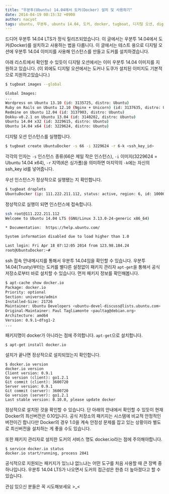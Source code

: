 ```yaml
---
title: "우분투(Ubuntu) 14.04에서 도커(Docker) 설치 및 사용하기"
date: 2014-04-19 00:15:32 +0900
author: nacyot
tags: ubuntu, 우분투, ubuntu 14.04, 도커, docker, tugboat, 디지털 오션, digital ocean, apt-get
---
```


드디어 우분투 14.04 LTS가 정식 릴리즈되었습니다. 이 글에서는 우분투 14.04에서 도커(Docker)를 설치하고 사용하는 법을 다룹니다. 이 글에서는 테스트 용으로 디지털 오션에 우분투 14.04 이미지를 사용해 인스턴스를 만들고 도커를 설치하겠습니다. 

<!--more-->

아래 리스트에서 확인할 수 있듯이 디지털 오션에서는 이미 우분투 14.04 이미지를 지원하고 있습니다. (이 외에도 디지털 오션에서는 도커나 도쿠가 설치된 이미지도 기본적으로 지원하고있습니다.)

```sh
$ tugboat images --global

Global Images:
...
Wordpress on Ubuntu 13.10 (id: 3135725, distro: Ubuntu)
Ruby on Rails on Ubuntu 12.10 (Nginx + Unicorn) (id: 3137635, distro: Ubuntu)
Redmine on Ubuntu 12.04 (id: 3137903, distro: Ubuntu)
Dokku-v0.2.1 on Ubuntu 13.04 (id: 3140202, distro: Ubuntu)
Ubuntu 14.04 x32 (id: 3229615, distro: Ubuntu)
Ubuntu 14.04 x64 (id: 3229624, distro: Ubuntu)
```

디지털 오션 인스턴스를 실행합니다.

```sh
$ tugboat create UbuntuDocker -s 66 -i 3229624 -r 6-k <ssh_key_id>
```

각각의 인자는 `-s` 인스턴스 종류(66은 제일 작은 인스턴스), `-i` 이미지(3229624 = Ubuntu 14.04 x64), `-r` 지역(6은 싱가폴)을 의미하면 마지막의 `-k`에는 자신의 ssh_key id를 넣어줍니다.

우선 인스턴스가 정상적으로 실행됐는 지 확인합니다.

```sh
$ tugboat droplets
UbuntuDocker (ip: 111.222.211.112, status: active, region: 6, id: 100000)
```

정상적으로 실행이 되면 인스턴스에 접속합니다.

```sh
ssh root@111.222.211.112
Welcome to Ubuntu 14.04 LTS (GNU/Linux 3.13.0-24-generic x86_64)

* Documentation:  https://help.ubuntu.com/

System information disabled due to load higher than 1.0

Last login: Fri Apr 18 07:12:05 2014 from 123.98.184.24
root@UbuntuDocker:~#
```

ssh 접속 안내메시지를 통해서 우분투 14.04임을 확인할 수 있습니다. 우분투 14.04(Trusty)부터는 도커를 별다른 설정없이 패키지 관리자 `apt-get`을 통해서 공식 저장소로부터 바로 설치할 수 있습니다. 먼저 패키지 정보를 확인해봅니다.

```sh
$ apt-cache show docker.io
Package: docker.io
Priority: optional
Section: universe/admin
Installed-Size: 21726
Maintainer: Ubuntu Developers <ubuntu-devel-discuss@lists.ubuntu.com>
Original-Maintainer: Paul Tagliamonte <paultag@debian.org>
Architecture: amd64
Version: 0.9.1~dfsg1-2
...
```

패키지명이 docker가 아니라는 점에 주의합니다. `apt-get`으로 설치합니다.

```
$ apt-get install docker.io
```

설치가 끝나면 정상적으로 설치되었는지 확인합니다.

```
$ docker.io version
docker.io version
Client version: 0.9.1
Go version (client): go1.2.1
Git commit (client): 3600720
Server version: 0.9.1
Git commit (server): 3600720
Go version (server): go1.2.1
Last stable version: 0.10.0, please update docker
```

정상적으로 설치된 것을 확인할 수 있습니다. 단 아래의 안내에서 확인할 수 있듯이 현재 Docker의 최신버전은 0.10입니다. 공식 저장소의 패키지는 시스템에 비교적 안정적인 버전이긴 합니다만 Docker의 경우 1.0을 계속 안정성 문제를 잡고 있는 상황이라 별도로 최신버전을 설치하는 게 좋을 수도 있습니다.

또한 패키지 관리자로 설치한 도커의 서비스 명도 docker.io라는 점에 주의해야합니다.

```
$ service docker.io status
docker.io start/running, process 2841
```

공식적으로 지원되는 패키지가 있느냐 없느냐는 어떤 도구를 처음 사용할 때 큰 장벽 중 하나입니다. 우분투 14.04 LTS가 나오면서 도커의 접근성은 한층 더 높아졌다고 할 수 있습니다.

관심 있으신 분들은 꼭 시도해보세요 >_<

